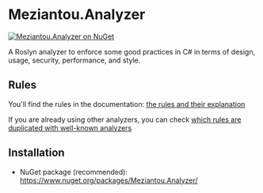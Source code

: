# Meziantou.Analyzer

[![Meziantou.Analyzer on NuGet](https://img.shields.io/nuget/v/Meziantou.Analyzer.svg)](https://www.nuget.org/packages/Meziantou.Analyzer/)

A Roslyn analyzer to enforce some good practices in C# in terms of design, usage, security, performance, and style.

## Rules

You'll find the rules in the documentation: [the rules and their explanation](https://github.com/meziantou/Meziantou.Analyzer/tree/main/docs)

If you are already using other analyzers, you can check [which rules are duplicated with well-known analyzers](https://github.com/meziantou/Meziantou.Analyzer/blob/main/docs/comparison-with-other-analyzers.md)

## Installation

- NuGet package (recommended): <https://www.nuget.org/packages/Meziantou.Analyzer/>
